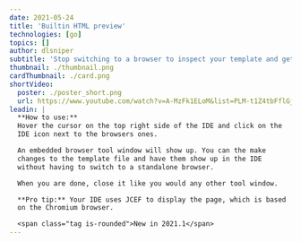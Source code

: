 ```yaml
---
date: 2021-05-24
title: 'Builtin HTML preview'
technologies: [go]
topics: []
author: dlsniper
subtitle: 'Stop switching to a browser to inspect your template and get instant feedback in your IDE'
thumbnail: ./thumbnail.png
cardThumbnail: ./card.png
shortVideo:
  poster: ./poster_short.png
  url: https://www.youtube.com/watch?v=A-MzFk1ELoM&list=PLM-t1Z4tbFflGjn5Qzjjku5J7SX3p-nhY&index=17&t=0s
leadin: |
  **How to use:**
  Hover the cursor on the top right side of the IDE and click on the 
  IDE icon next to the browsers ones.

  An embedded browser tool window will show up. You can the make 
  changes to the template file and have them show up in the IDE
  without having to switch to a standalone browser.

  When you are done, close it like you would any other tool window.

  **Pro tip:** Your IDE uses JCEF to display the page, which is based
  on the Chromium browser.

  <span class="tag is-rounded">New in 2021.1</span>
---
```

